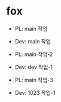 # fox

-   PL: main 작업
-   Dev: main 작업

-   PL: main 작업-2
-   Dev: dev 작업-1
-   PL: main 작업-3

-   Dev: 1023 작업-1
